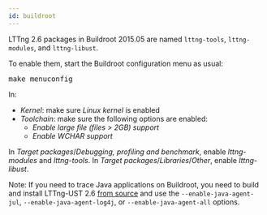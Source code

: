 ```yaml
---
id: buildroot
---
```


LTTng 2.6 packages in Buildroot 2015.05 are named `lttng-tools`,
`lttng-modules`, and `lttng-libust`.

To enable them, start the Buildroot configuration menu as usual:

<pre class="term">
make menuconfig
</pre>

In:

  * _Kernel_: make sure _Linux kernel_ is enabled
  * _Toolchain_: make sure the following options are enabled:
    * _Enable large file (files > 2GB) support_
    * _Enable WCHAR support_

In _Target packages_/_Debugging, profiling and benchmark_, enable
_lttng-modules_ and _lttng-tools_. In
_Target packages_/_Libraries_/_Other_, enable _lttng-libust_.

<div class="tip">
<p>
  <span class="t">Note:</span> If you need to trace Java applications on
  Buildroot, you need to build and install LTTng-UST 2.6
  <a href="#doc-building-from-source">from source</a> and use the
  <code>--enable-java-agent-jul</code>,
  <code>--enable-java-agent-log4j</code>, or
  <code>--enable-java-agent-all</code> options.
</p>
</div>
